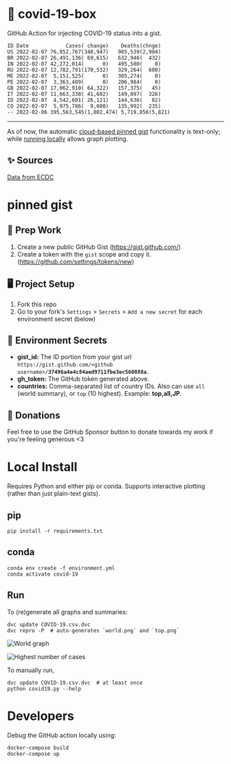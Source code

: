 # 🏥 covid-19-box

GitHub Action for injecting COVID-19 status into a gist.

```
ID Date            Cases( change)    Deaths(chnge)
US 2022-02-07 76,852,767(340,947)   905,539(2,904)
BR 2022-02-07 26,491,136( 69,615)   632,946(  432)
IN 2022-02-07 42,272,014(      0)   495,500(    0)
RU 2022-02-07 12,782,791(170,532)   329,264(  600)
ME 2022-02-07  5,151,525(      0)   305,274(    0)
PE 2022-02-07  3,363,489(      0)   206,984(    0)
GB 2022-02-07 17,062,910( 64,322)   157,375(   45)
IT 2022-02-07 11,663,338( 41,602)   149,097(  326)
ID 2022-02-07  4,542,601( 26,121)   144,636(   82)
CO 2022-02-07  5,975,786(  9,080)   135,992(  235)
-- 2022-02-06 395,563,545(1,802,474) 5,719,856(5,821)
```

---

As of now, the automatic [cloud-based pinned gist](#pinned-gist) functionality is text-only;
while [running locally](#local-install) allows graph plotting.

## ✨ Sources

[Data from ECDC](https://www.ecdc.europa.eu/en/publications-data/download-todays-data-geographic-distribution-covid-19-cases-worldwide)

# pinned gist

## 🎒 Prep Work
1. Create a new public GitHub Gist (https://gist.github.com/)
1. Create a token with the `gist` scope and copy it. (https://github.com/settings/tokens/new)

## 🖥 Project Setup
1. Fork this repo
1. Go to your fork's `Settings` > `Secrets` > `Add a new secret` for each environment secret (below)

## 🤫 Environment Secrets
- **gist_id:** The ID portion from your gist url `https://gist.github.com/<github username>/`**`37496a4e4c84aed9711fbe3ec560888a`**.
- **gh_token:** The GitHub token generated above.
- **countries:** Comma-separated list of country IDs. Also can use `all` (world summary), or `top` (10 highest). Example: **top,all,JP**.

## 💸 Donations

Feel free to use the GitHub Sponsor button to donate towards my work if you're feeling generous <3

# Local Install

Requires Python and either pip or conda. Supports interactive plotting (rather than just plain-text gists).

## pip

```
pip install -r requirements.txt
```

## conda

```
conda env create -f environment.yml
conda activate covid-19
```

## Run

To (re)generate all graphs and summaries:

```
dvc update COVID-19.csv.dvc
dvc repro -P  # auto-generates `world.png` and `top.png`
```

![World graph](world.png)

![Highest number of cases](top.png)

To manually run,

```
dvc update COVID-19.csv.dvc  # at least once
python covid19.py --help
```

# Developers

Debug the GitHub action locally using:

```
docker-compose build
docker-compose up
```
